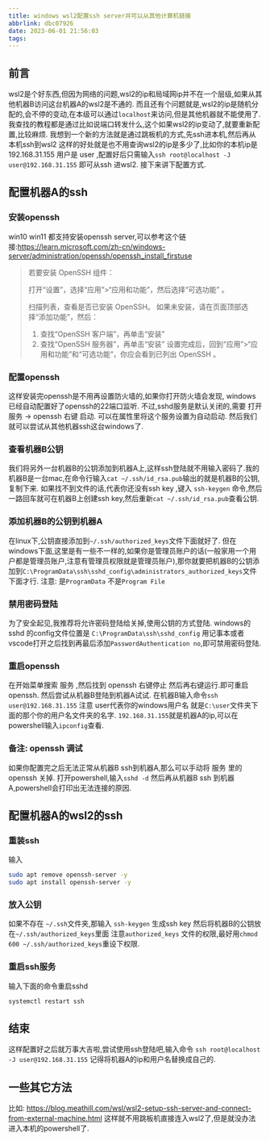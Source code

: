 ```yaml
---
title: windows wsl2配置ssh server并可以从其他计算机链接
abbrlink: dbc07926
date: 2023-06-01 21:56:03
tags:
---
```


## 前言 
wsl2是个好东西,但因为网络的问题,wsl2的ip和局域网ip并不在一个层级,如果从其他机器B访问这台机器A的wsl2是不通的.
而且还有个问题就是,wsl2的ip是随机分配的,会不停的变动,在本级可以通过`localhost`来访问,但是其他机器就不能使用了.
我查找的教程都是通过比如说端口转发什么,这个如果wsl2的ip变动了,就要重新配置,比较麻烦.
我想到一个新的方法就是通过跳板机的方式,先ssh进本机,然后再从本机ssh到wsl2
这样的好处就是也不用查询wsl2的ip是多少了,比如你的本机ip是192.168.31.155 用户是 user ,配置好后只需输入`ssh root@localhost -J user@192.168.31.155` 即可从ssh 进wsl2.
接下来讲下配置方式.
<!--more-->
## 配置机器A的ssh
### 安装openssh
win10 win11 都支持安装openssh server,可以参考这个链接:https://learn.microsoft.com/zh-cn/windows-server/administration/openssh/openssh_install_firstuse

> 若要安装 OpenSSH 组件：
>
> 打开“设置”，选择“应用”>“应用和功能”，然后选择“可选功能” 。
>
> 扫描列表，查看是否已安装 OpenSSH。 如果未安装，请在页面顶部选择“添加功能”，然后：
>
> 1. 查找“OpenSSH 客户端”，再单击“安装”
> 2. 查找“OpenSSH 服务器”，再单击“安装”
> 设置完成后，回到“应用”>“应用和功能”和“可选功能”，你应会看到已列出 OpenSSH 。

### 配置openssh
这样安装完openssh是不用再设置防火墙的,如果你打开防火墙会发现, windows已经自动配置好了openssh的22端口监听.
不过,sshd服务是默认关闭的,需要 打开 服务 -> openssh 右键 启动. 可以在属性里将这个服务设置为自动启动.
然后我们就可以尝试从其他机器ssh这台windows了.


### 查看机器B公钥
我们将另外一台机器B的公钥添加到机器A上,这样ssh登陆就不用输入密码了.我的机器B是一台mac,在命令行输入`cat ~/.ssh/id_rsa.pub`输出的就是机器B的公钥,复制下来.
如果找不到文件的话,代表你还没有ssh key ,键入 `ssh-keygen` 命令,然后一路回车就可在机器B上创建ssh key,然后重新`cat ~/.ssh/id_rsa.pub`查看公钥.

### 添加机器B的公钥到机器A
在linux下,公钥直接添加到`~/.ssh/authorized_keys`文件下面就好了.
但在windows下面,这里是有一些不一样的,如果你是管理员账户的话(一般家用一个用户都是管理员账户,注意有管理员权限就是管理员账户),那你就要把机器B的公钥添加到`C:\ProgramData\ssh\sshd_config\administrators_authorized_keys`文件下面才行.
注意: 是`ProgramData` 不是`Program File`

### 禁用密码登陆
为了安全起见,我推荐将允许密码登陆给关掉,使用公钥的方式登陆. windows的sshd 的config文件位置是 `C:\ProgramData\ssh\sshd_config`
用记事本或者vscode打开之后找到再最后添加`PasswordAuthentication no`,即可禁用密码登陆.

### 重启openssh
在开始菜单搜索 服务 ,然后找到 openssh 右键停止 然后再右键运行.即可重启openssh.
然后尝试从机器B登陆到机器A试试. 在机器B输入命令`ssh user@192.168.31.155`
注意 user代表你的windows用户名 就是`C:\user`文件夹下面的那个你的用户名文件夹的名字. `192.168.31.155`就是机器A的ip,可以在powershell输入`ipconfig`查看.

### 备注: openssh 调试
如果你配置完之后无法正常从机器B ssh到机器A,那么可以手动将 服务 里的 openssh 关掉. 打开powershell,输入`sshd -d`
然后再从机器B ssh 到机器A,powershell会打印出无法连接的原因.


## 配置机器A的wsl2的ssh

### 重装ssh
输入
```bash
sudo apt remove openssh-server -y
sudo apt install openssh-server -y
```
### 放入公钥
如果不存在 `~/.ssh`文件夹,那输入 `ssh-keygen` 生成ssh key
然后将机器B的公钥放在`~/.ssh/authorized_keys`里面
注意`authorized_keys` 文件的权限,最好用`chmod 600 ~/.ssh/authorized_keys`重设下权限.

### 重启ssh服务
输入下面的命令重启sshd
```bash
systemctl restart ssh
```

## 结束
这样配置好之后就万事大吉啦,尝试使用ssh登陆吧,输入命令
`ssh root@localhost -J user@192.168.31.155`
记得将机器A的ip和用户名替换成自己的.
## 一些其它方法

比如: https://blog.meathill.com/wsl/wsl2-setup-ssh-server-and-connect-from-external-machine.html
这样就不用跳板机直接连入wsl2了,但是就没办法进入本机的powershell了.
